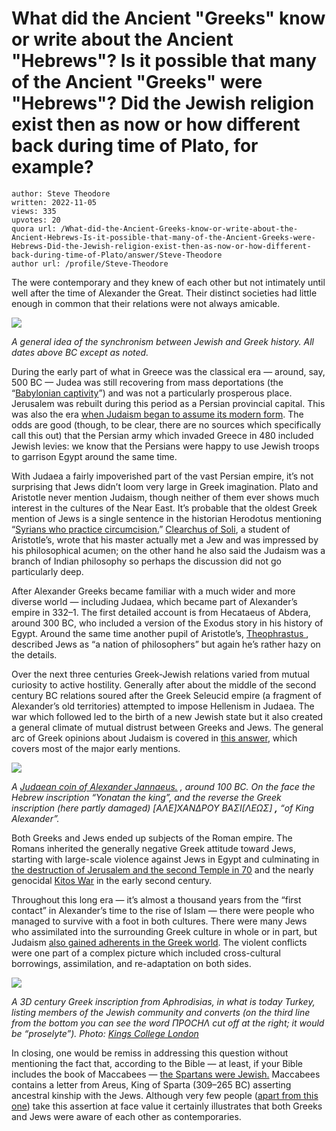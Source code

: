 # What did the Ancient "Greeks" know or write about the Ancient "Hebrews"? Is it possible that many of the Ancient "Greeks" were "Hebrews"? Did the Jewish religion exist then as now or how different back during time of Plato, for example?

	author: Steve Theodore
	written: 2022-11-05
	views: 335
	upvotes: 20
	quora url: /What-did-the-Ancient-Greeks-know-or-write-about-the-Ancient-Hebrews-Is-it-possible-that-many-of-the-Ancient-Greeks-were-Hebrews-Did-the-Jewish-religion-exist-then-as-now-or-how-different-back-during-time-of-Plato/answer/Steve-Theodore
	author url: /profile/Steve-Theodore


The were contemporary and they knew of each other but not intimately until well after the time of Alexander the Great. Their distinct societies had little enough in common that their relations were not always amicable.

![](https://qph.cf2.quoracdn.net/main-qimg-5059e2cc3313bedda886c89beff1242c-lq)

_A general idea of the synchronism between Jewish and Greek history. All dates above BC except as noted._ 

During the early part of what in Greece was the classical era — around, say, 500 BC — Judea was still recovering from mass deportations (the “[Babylonian captivity](https://en.wikipedia.org/wiki/Babylonian_captivity)”) and was not a particularly prosperous place. Jerusalem was rebuilt during this period as a Persian provincial capital. This was also the era [when Judaism began to assume its modern form](https://www.quora.com/Why-was-there-no-reference-to-Judaism-before-the-time-of-Ezra-the-Scribe/answer/Steve-Theodore). The odds are good (though, to be clear, there are no sources which specifically call this out) that the Persian army which invaded Greece in 480 included Jewish levies: we know that the Persians were happy to use Jewish troops to garrison Egypt around the same time.

With Judaea a fairly impoverished part of the vast Persian empire, it’s not surprising that Jews didn’t loom very large in Greek imagination. Plato and Aristotle never mention Judaism, though neither of them ever shows much interest in the cultures of the Near East. It’s probable that the oldest Greek mention of Jews is a single sentence in the historian Herodotus mentioning “[Syrians who practice circumcision.](https://www.quora.com/What-did-the-Greek-historian-Herodotus-refer-to-the-Jews-as/answer/Steve-Theodore)” [Clearchus of Soli](https://en.wikipedia.org/wiki/Clearchus_of_Soli), a student of Aristotle’s, wrote that his master actually met a Jew and was impressed by his philosophical acumen; on the other hand he also said the Judaism was a branch of Indian philosophy so perhaps the discussion did not go particularly deep.

After Alexander Greeks became familiar with a much wider and more diverse world — including Judaea, which became part of Alexander’s empire in 332–1. The first detailed account is from Hecataeus of Abdera, around 300 BC, who included a version of the Exodus story in his history of Egypt. Around the same time another pupil of Aristotle’s, [Theophrastus ](https://en.wikipedia.org/wiki/Theophrastus), described Jews as “a nation of philosophers” but again he’s rather hazy on the details.

Over the next three centuries Greek-Jewish relations varied from mutual curiosity to active hostility. Generally after about the middle of the second century BC relations soured after the Greek Seleucid empire (a fragment of Alexander’s old territories) attempted to impose Hellenism in Judaea. The war which followed led to the birth of a new Jewish state but it also created a general climate of mutual distrust between Greeks and Jews. The general arc of Greek opinions about Judaism is covered in [this answer](https://www.quora.com/Are-the-traditional-accounts-of-Judeo-Greek-Judeo-Roman-relations-pre-Christian-realistic-and-consistent-Why-are-most-sources-Jewish-are-there-detailed-counterparts-from-the-Greek-or-Roman-perspective/answer/Steve-Theodore), which covers most of the major early mentions.

![](https://qph.cf2.quoracdn.net/main-qimg-b3a2f528160e9d74a812dad0be733750-lq)

_A_ _[Judaean coin of Alexander Jannaeus.](https://www.vcoins.com/en/stores/athena_numismatics/18/product/judaea_hasmoneans_alexander_jannaeus_10376_bce_stunning_example_/1339318/Default.aspx)_ _, around 100 BC. On the face the Hebrew inscription “Yonatan the king”, and the reverse the Greek inscription (here partly damaged) [ΑΛΕ]ΧΑΝΔΡΟΥ ΒΑΣΙ[ΛΕΩΣ]_ ___,___ _“of King Alexander”._ 

Both Greeks and Jews ended up subjects of the Roman empire. The Romans inherited the generally negative Greek attitude toward Jews, starting with large-scale violence against Jews in Egypt and culminating in[ the destruction of Jerusalem and the second Temple in 70](https://www.britannica.com/event/First-Jewish-Revolt) and the nearly genocidal [Kitos War](https://en.wikipedia.org/wiki/Kitos_War) in the early second century.

Throughout this long era — it’s almost a thousand years from the “first contact” in Alexander’s time to the rise of Islam — there were people who managed to survive with a foot in both cultures. There were many Jews who assimilated into the surrounding Greek culture in whole or in part, but Judaism [also gained adherents in the Greek world](https://en.wikipedia.org/wiki/God-fearer). The violent conflicts were one part of a complex picture which included cross-cultural borrowings, assimilation, and re-adaptation on both sides.

![](https://qph.cf2.quoracdn.net/main-qimg-8559d9517c736086e1b48de48052ed05-lq)

_A 3D century Greek inscription from Aphrodisias, in what is today Turkey, listing members of the Jewish community and converts (on the third line from the bottom you can see the word ΠΡΟCΗΛ cut off at the right; it would be “proselyte”). Photo:_ _[Kings College London](https://insaph.kcl.ac.uk/insaph/iaph2007/iAph110055.html)_ 

In closing, one would be remiss in addressing this question without mentioning the fact that, according to the Bible — at least, if your Bible includes the book of Maccabees — [the Spartans were Jewish.](https://www.quora.com/What-are-some-interesting-facts-about-Spartans) Maccabees contains a letter from Areus, King of Sparta (309–265 BC) asserting ancestral kinship with the Jews. Although very few people ([apart from this one](https://armstronginstitute.org/264-the-spartans-children-of-abraham-brothers-of-the-jews)) take this assertion at face value it certainly illustrates that both Greeks and Jews were aware of each other as contemporaries.

